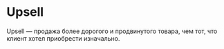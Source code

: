 # Upsell

Upsell — продажа более дорогого и продвинутого товара, чем тот, что клиент хотел приобрести изначально.
